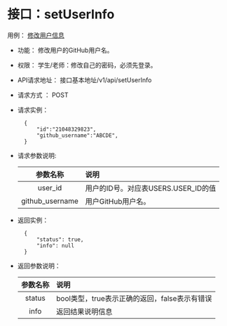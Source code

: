 # 接口：setUserInfo
用例： [修改用户信息](../用例/修改用户信息.md)

- 功能：
    修改用户的GitHub用户名。

- 权限：
    学生/老师：修改自己的密码，必须先登录。    

- API请求地址： 
    接口基本地址/v1/api/setUserInfo

- 请求方式 ：
    POST

- 请求实例：

        {
            "id":"21048329823",
            "github_username":"ABCDE",            
        }

- 请求参数说明:        

  |    参数名称     | 说明                                |
  | :-------------: | :---------------------------------- |
  |     user_id     | 用户的ID号。对应表USERS.USER_ID的值 |
  | github_username | 用户GitHub用户名。                  |

- 返回实例：

        {         
            "status": true,
            "info": null
        }

- 返回参数说明：    

  | 参数名称 | 说明                                          |
  | :------: | :-------------------------------------------- |
  |  status  | bool类型，true表示正确的返回，false表示有错误 |
  |   info   | 返回结果说明信息                              |


